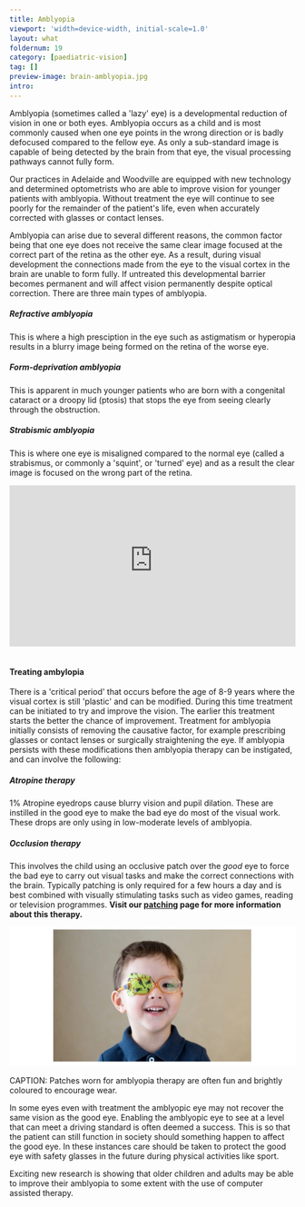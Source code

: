```yaml
---
title: Amblyopia
viewport: 'width=device-width, initial-scale=1.0'
layout: what
foldernum: 19
category: [paediatric-vision]
tag: []
preview-image: brain-amblyopia.jpg
intro: 
---
```


<div class="employee-heading">
<p>Amblyopia (sometimes called a 'lazy' eye) is a developmental reduction of vision in one or both eyes. Amblyopia occurs as a child and is most commonly caused when one eye points in the wrong direction or is badly defocused compared to the fellow eye. As only a sub-standard image is capable of being detected by the brain from that eye, the visual processing pathways cannot fully form.</p>
<p> Our practices in Adelaide and Woodville are equipped with new technology and determined optometrists who are able to improve vision for younger patients with amblyopia. Without treatment the eye will continue to see poorly for the remainder of the patient's life, even when accurately corrected with glasses or contact lenses.</p>
</div>

Amblyopia can arise due to several different reasons, the common factor being that one eye does not receive the same clear image focused at the correct part of the retina as the other eye. As a result, during visual development the connections made from the eye to the visual cortex in the brain are unable to form fully. If untreated this developmental barrier becomes permanent and will affect vision permanently despite optical correction. There are three main types of amblyopia.

##### Refractive amblyopia
This is where a high presciption in the eye such as astigmatism or hyperopia results in a blurry image being formed on the retina of the worse eye.

##### Form-deprivation amblyopia 
This is apparent in much younger patients who are born with a congenital cataract or a droopy lid (ptosis) that stops the eye from seeing clearly through the obstruction.

##### Strabismic amblyopia
This is where one eye is misaligned compared to the normal eye (called a strabismus, or commonly a 'squint', or 'turned' eye) and as a result the clear image is focused on the wrong part of the retina.

<div class="myWrapper" style="position: relative; padding-bottom: 56.25%; height: 0;"><iframe frameborder="0" type="text/html" src="https://2689-2347.captiv8online.com/animations/embed/one/u-t?player_width=100%&player_height=100%&site_company_language=34&autostart=false" width="100%" height="100%" style="position:absolute;top:0;left:0;width:100%;height:100%;"></iframe></div>

<br>

#### Treating ambylopia
There is a 'critical period' that occurs before the age of 8-9 years where the visual cortex is still 'plastic' and can be modified. During this time treatment can be initiated to try and improve the vision. The earlier this treatment starts the better the chance of improvement. Treatment for amblyopia initially consists of removing the causative factor, for example prescribing glasses or contact lenses or surgically straightening the eye. If amblyopia persists with these modifications then amblyopia therapy can be instigated, and can involve the following:

##### Atropine therapy
1% Atropine eyedrops cause blurry vision and pupil dilation. These are instilled in the good eye to make the bad eye do most of the visual work. These drops are only using in low-moderate levels of amblyopia.

##### Occlusion therapy
This involves the child using an occlusive patch over the <i>good</i> eye to force the bad eye to carry out visual tasks and make the correct connections with the brain. Typically patching is only required for a few hours a day and is best combined with visually stimulating tasks such as video games, reading or television programmes. **Visit our [patching](/patient-resources/patching-therapy-for-amblyopia) page for more information about this therapy.**

![](amblyopia-patching.jpg)

CAPTION: Patches worn for amblyopia therapy are often fun and brightly coloured to encourage wear. 

In some eyes even with treatment the amblyopic eye may not recover the same vision as the good eye. Enabling the amblyopic eye to see at a level that can meet a driving standard is often deemed a success. This is so that the patient can still function in society should something happen to affect the good eye. In these instances care should be taken to protect the good eye with safety glasses in the future during physical activities like sport. 

Exciting new research is showing that older children and adults may be able to improve their amblyopia to some extent with the use of computer assisted therapy.
